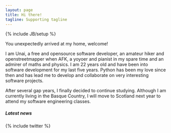 ```yaml
---
layout: page
title: Hi there!
tagline: Supporting tagline
---
```

{% include JB/setup %}

You unexpectedly arrived at my home, welcome!

I am Unai, a free and opensource software developer, an amateur hiker and
openstreetmapper when AFK, a yoyoer and pianist in my spare time and an admirer
of maths and physics. I am 22 years old and have been into software development
for my last five years.  Python has been my love since then and has lead me to
develop and collaborate on very interesting software projects.

After several gap years, I finally decided to continue studying. Although I am
currently living in the Basque Country, I will move to Scotland next year to
attend my software engineering classes.

##### Latest news

{% include twitter %}
